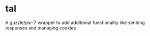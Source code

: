 # tal
A guzzle/psr-7 wrapper to add additional functionality like sending responses and managing cookies
